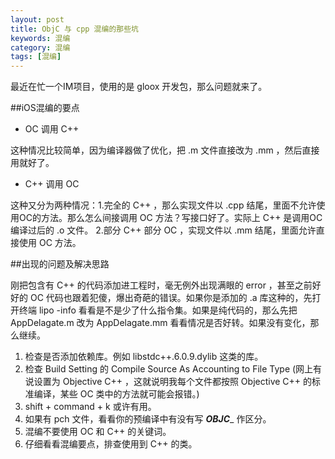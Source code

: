 ```yaml
---
layout: post
title: ObjC 与 cpp 混编的那些坑
keywords: 混编
category: 混编
tags: [混编]
---
```


最近在忙一个IM项目，使用的是 gloox 开发包，那么问题就来了。

##iOS混编的要点
- OC 调用 C++

这种情况比较简单，因为编译器做了优化，把 .m 文件直接改为 .mm ，然后直接用就好了。

- C++ 调用 OC

这种又分为两种情况：1.完全的 C++ ，那么实现文件以 .cpp 结尾，里面不允许使用OC的方法。那么怎么间接调用 OC 方法？写接口好了。实际上 C++ 是调用OC编译过后的 .o 文件。 2.部分 C++ 部分 OC ，实现文件以 .mm 结尾，里面允许直接使用 OC 方法。

##出现的问题及解决思路

刚把包含有 C++ 的代码添加进工程时，毫无例外出现满眼的 error ，甚至之前好好的 OC 代码也跟着犯傻，爆出奇葩的错误。如果你是添加的 .a 库这种的，先打开终端 lipo -info 看看是不是少了什么指令集。如果是纯代码的，那么先把 AppDelagate.m 改为 AppDelagate.mm 看看情况是否好转。如果没有变化，那么继续。

1. 检查是否添加依赖库。例如 libstdc++.6.0.9.dylib 这类的库。
2. 检查 Build Setting 的 Compile Source As Accounting to File Type (网上有说设置为 Objective C++ ，这就说明我每个文件都按照 Objective C++ 的标准编译，某些 OC 类中的方法就可能会报错。)
3. shift + command + k 或许有用。
4. 如果有 pch 文件，看看你的预编译中有没有写 ___OBJC____ 作区分。
5. 混编不要使用 OC 和 C++ 的关键词。
6. 仔细看看混编要点，排查使用到 C++ 的类。



